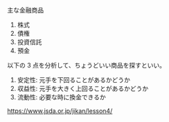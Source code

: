 主な金融商品

1. 株式
2. 債権
3. 投資信託
4. 預金

以下の 3 点を分析して、ちょうどいい商品を探すといい。

1. 安定性: 元手を下回ることがあるかどうか
2. 収益性: 元手を大きく上回ることがあるかどうか
3. 流動性: 必要な時に換金できるか

https://www.jsda.or.jp/jikan/lesson4/
